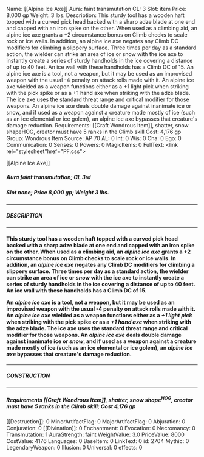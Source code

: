 Name: [[Alpine Ice Axe]]
Aura: faint transmutation
CL: 3
Slot: item
Price: 8,000 gp
Weight: 3 lbs.
Description: This sturdy tool has a wooden haft topped with a curved pick head backed with a sharp adze blade at one end and capped with an iron spike on the other. When used as a climbing aid, an alpine ice axe grants a +2 circumstance bonus on Climb checks to scale rock or ice walls. In addition, an alpine ice axe negates any Climb DC modifiers for climbing a slippery surface. Three times per day as a standard action, the wielder can strike an area of ice or snow with the ice axe to instantly create a series of sturdy handholds in the ice covering a distance of up to 40 feet. An ice wall with these handholds has a Climb DC of 15. An alpine ice axe is a tool, not a weapon, but it may be used as an improvised weapon with the usual -4 penalty on attack rolls made with it. An alpine ice axe wielded as a weapon functions either as a +1 light pick when striking with the pick spike or as a +1 hand axe when striking with the adze blade. The ice axe uses the standard threat range and critical modifier for those weapons. An alpine ice axe deals double damage against inanimate ice or snow, and if used as a weapon against a creature made mostly of ice (such as an ice elemental or ice golem), an alpine ice axe bypasses that creature's damage reduction.
Requirements: [[Craft Wondrous Item]], shatter, snow shapeHOG, creator must have 5 ranks in the Climb skill
Cost: 4,176 gp
Group: Wondrous Item
Source: AP 70
AL: 0
Int: 0
Wis: 0
Cha: 0
Ego: 0
Communication: 0
Senses: 0
Powers: 0
MagicItems: 0
FullText: <link rel="stylesheet"href="PF.css"><div class="heading"><p class="alignleft">[[Alpine Ice Axe]]</p><div style="clear: both;"></div></div><div><h5><b>Aura </b>faint transmutation; <b>CL </b>3rd</h5><h5><b>Slot </b>none; <b>Price </b>8,000 gp; <b>Weight </b>3 lbs.</h5></div><hr/><div><h5><b>DESCRIPTION</b></h5></div><hr/><div><h4><p>This sturdy tool has a wooden haft topped with a curved pick head backed with a sharp adze blade at one end and capped with an iron spike on the other. When used as a climbing aid, an <i>alpine ice axe</i> grants a +2 circumstance bonus on Climb checks to scale rock or ice walls. In addition, an <i>alpine ice axe</i> negates any Climb DC modifiers for climbing a slippery surface. Three times per day as a standard action, the wielder can strike an area of ice or <i>snow</i> with the ice axe to instantly create a series of sturdy handholds in the ice covering a distance of up to 40 feet. An ice wall with these handholds has a Climb DC of 15. </p><p>An <i>alpine ice axe</i> is a tool, not a weapon, but it may be used as an improvised weapon with the usual -4 penalty on attack rolls made with it. An <i>alpine ice axe</i> wielded as a weapon functions either as a <i>+1 light pick</i> when striking with the pick spike or as a <i>+1 hand axe</i> when striking with the adze blade. The ice axe uses the standard threat range and critical modifier for those weapons. An <i>alpine ice axe</i> deals double damage against inanimate ice or <i>snow</i>, and if used as a weapon against a creature made mostly of ice (such as an ice elemental or ice golem), an <i>alpine ice axe</i> bypasses that creature's damage reduction.</p></h4></div><hr/><div><h5><b>CONSTRUCTION</b></h5></div><hr/><div><h5><b>Requirements </b>[[Craft Wondrous Item]], <i>shatter</i>, <i>snow shape<sup>HOG</sup></i>, creator must have 5 ranks in the Climb skill; <b>Cost </b>4,176 gp</h5></div>
[[Destruction]]: 0
MinorArtifactFlag: 0
MajorArtifactFlag: 0
Abjuration: 0
Conjuration: 0
[[Divination]]: 0
Enchantment: 0
Evocation: 0
Necromancy: 0
Transmutation: 1
AuraStrength: faint
WeightValue: 3.0
PriceValue: 8000
CostValue: 4176
Languages: 0
BaseItem: 0
LinkText: 0
id: 2704
Mythic: 0
LegendaryWeapon: 0
Illusion: 0
Universal: 0
effects: 0
